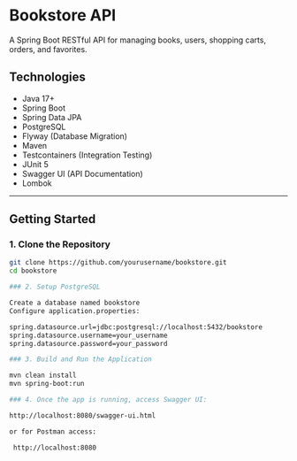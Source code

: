 # Bookstore API

A Spring Boot RESTful API for managing books, users, shopping carts, orders, and favorites.

## Technologies

- Java 17+
- Spring Boot
- Spring Data JPA
- PostgreSQL
- Flyway (Database Migration)
- Maven
- Testcontainers (Integration Testing)
- JUnit 5
- Swagger UI (API Documentation)
- Lombok

---

## Getting Started

### 1. Clone the Repository

```bash
git clone https://github.com/yourusername/bookstore.git
cd bookstore

### 2. Setup PostgreSQL

Create a database named bookstore
Configure application.properties:

spring.datasource.url=jdbc:postgresql://localhost:5432/bookstore
spring.datasource.username=your_username
spring.datasource.password=your_password

### 3. Build and Run the Application

mvn clean install
mvn spring-boot:run

### 4. Once the app is running, access Swagger UI:

http://localhost:8080/swagger-ui.html

or for Postman access:

 http://localhost:8080
